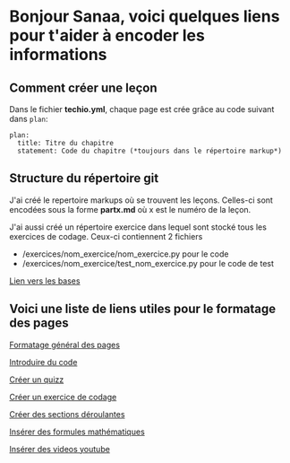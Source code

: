 # Bonjour Sanaa, voici quelques liens pour t'aider à encoder les informations

## Comment créer une leçon

Dans le fichier **techio.yml**, chaque page est crée grâce au code suivant dans `plan`:

    plan:
      title: Titre du chapitre
      statement: Code du chapitre (*toujours dans le répertoire markup*) 




## Structure du répertoire git

J'ai créé le repertoire markups où se trouvent les leçons. Celles-ci sont encodées sous la forme **partx.md** où x est le numéro de la leçon.

J'ai aussi créé un répertoire exercice dans lequel sont stocké tous les exercices de codage. Ceux-ci contiennent 2 fichiers
* /exercices/nom_exercice/nom_exercice.py pour le code
* /exercices/nom_exercice/test_nom_exercice.py pour le code de test

[Lien vers les bases](https://tech.io/playgrounds/408/tech-io-documentation/techio-yml)


## Voici une liste de liens utiles pour le formatage des pages

[Formatage général des pages](https://tech.io/playgrounds/408/tech-io-documentation/markdown-cheatsheet)

[Introduire du code](https://tech.io/playgrounds/408/tech-io-documentation/code-snippets)

[Créer un quizz](https://tech.io/playgrounds/408/tech-io-documentation/quiz)

[Créer un exercice de codage](https://tech.io/playgrounds/408/tech-io-documentation/coding-exercise)

[Créer des sections déroulantes](https://tech.io/playgrounds/408/tech-io-documentation/collapse-uncollapse-section)

[Insérer des formules mathématiques](https://tech.io/playgrounds/408/tech-io-documentation/math-formula)

[Insérer des videos youtube](https://tech.io/playgrounds/408/tech-io-documentation/magic-links)
